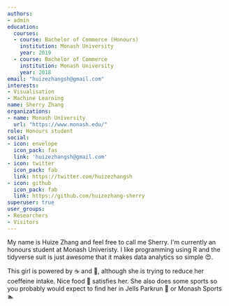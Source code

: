 ```yaml
---
authors:
- admin
education:
  courses:
  - course: Bachelor of Commerce (Honours)
    institution: Monash University
    year: 2019
  - course: Bachelor of Commerce
    institution: Monash University
    year: 2018
email: "huizezhangsh@gmail.com"
interests:
- Visualisation
- Machine Learning
name: Sherry Zhang
organizations:
- name: Monash University
  url: "https://www.monash.edu/"
role: Honours student
social:
- icon: envelope
  icon_pack: fas
  link: 'huizezhangsh@gmail.com'
- icon: twitter
  icon_pack: fab
  link: https://twitter.com/huizezhangsh
- icon: github
  icon_pack: fab
  link: https://github.com/huizezhang-sherry
superuser: true
user_groups:
- Researchers
- Visitors
---
```


My name is Huize Zhang and feel free to call me Sherry. I'm currently an honours student at Monash Univeristy. I like programming using R and the tidyverse suit is just awesome that it makes data analytics so simple :heart_eyes:. 


This girl is powered by :coffee: and :tea:, although she is trying to reduce her coeffeine intake. Nice food :fork_and_knife: satisfies her. She also does some sports so you probably would expect to find her in Jells Parkrun :running: or Monash Sports :swimmer:
